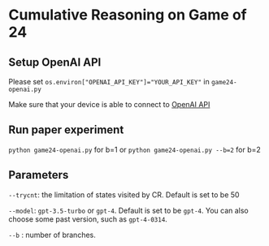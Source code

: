 # Cumulative Reasoning on Game of 24

## Setup OpenAI API

Please set `os.environ["OPENAI_API_KEY"]="YOUR_API_KEY"` in `game24-openai.py`

Make sure that your device is able to connect to [OpenAI API](https://platform.openai.com/docs/api-reference)

## Run paper experiment

`python game24-openai.py` for b=1 or `python game24-openai.py --b=2` for b=2

## Parameters

`--trycnt`: the limitation of states visited by CR. Default is set to be 50

`--model`: `gpt-3.5-turbo` or `gpt-4`. Default is set to be `gpt-4`. You can also choose some past version, such as `gpt-4-0314`.

`--b` : number of branches.
